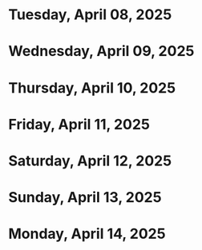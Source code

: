# Tuesday, April 08, 2025

# Wednesday, April 09, 2025

# Thursday, April 10, 2025

# Friday, April 11, 2025

# Saturday, April 12, 2025

# Sunday, April 13, 2025

# Monday, April 14, 2025

